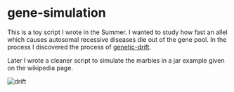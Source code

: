 gene-simulation
===============

This is a toy script I wrote in the Summer. I wanted to study how fast an allel
which causes autosomal recessive diseases die out of the gene pool. In the
process I discovered the process of
[genetic-drift](http://en.wikipedia.org/wiki/Genetic_drift).

Later I wrote a cleaner script to simulate the marbles in a jar example given
on the wikipedia page.

![drift](http://i.imgur.com/2fhLPQD.png)

